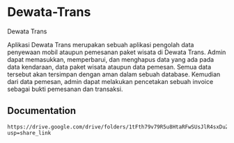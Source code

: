 # Dewata-Trans

Dewata Trans

Aplikasi Dewata Trans merupakan sebuah aplikasi pengolah data penyewaan mobil ataupun pemesanan paket wisata di Dewata Trans. Admin dapat memasukkan, memperbarui, dan menghapus data yang ada pada data kendaraan, data paket wisata ataupun data pemesan. Semua data tersebut akan tersimpan dengan aman dalam sebuah database. Kemudian dari data pemesan, admin dapat melakukan pencetakan sebuah invoice sebagai bukti pemesanan dan transaksi.

## Documentation
```
https://drive.google.com/drive/folders/1tFth79v79R5u8HtaRFwSUsJlR4sxDuZ1?usp=share_link
```
